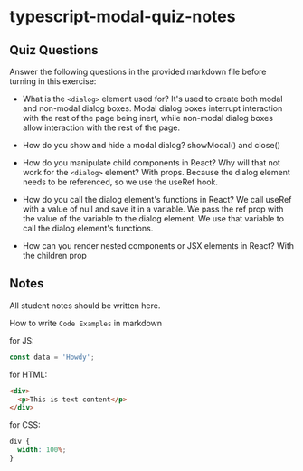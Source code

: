 # typescript-modal-quiz-notes

## Quiz Questions

Answer the following questions in the provided markdown file before turning in this exercise:

- What is the `<dialog>` element used for?
  It's used to create both modal and non-modal dialog boxes. Modal dialog boxes interrupt interaction with the rest of the page being inert, while non-modal dialog boxes allow interaction with the rest of the page.

- How do you show and hide a modal dialog?
  showModal() and close()

- How do you manipulate child components in React? Why will that not work for the `<dialog>` element?
  With props. Because the dialog element needs to be referenced, so we use the useRef hook.

- How do you call the dialog element's functions in React?
  We call useRef with a value of null and save it in a variable. We pass the ref prop with the value of the variable to the dialog element. We use that variable to call the dialog element's functions.

- How can you render nested components or JSX elements in React?
  With the children prop

## Notes

All student notes should be written here.

How to write `Code Examples` in markdown

for JS:

```javascript
const data = 'Howdy';
```

for HTML:

```html
<div>
  <p>This is text content</p>
</div>
```

for CSS:

```css
div {
  width: 100%;
}
```

